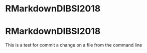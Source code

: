 # RMarkdownDIBSI2018
# RMarkdownDIBSI2018


This is a test for commit a change on a file from the command line
